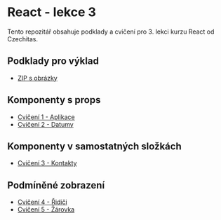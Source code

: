 # React - lekce 3

Tento repozitář obsahuje podklady a cvičení pro 3. lekci kurzu React od Czechitas.

## Podklady pro výklad

- [ZIP s obrázky]()

## Komponenty s props

- [Cvičení 1 - Aplikace](./cviceni-01/README.md)
- [Cvičení 2 - Datumy](./cviceni-02/README.md)

## Komponenty v samostatných složkách

- [Cvičení 3 - Kontakty](./cviceni-03/README.md)

## Podmíněné zobrazení

- [Cvičení 4 - Řidiči](./cviceni-04/README.md)
- [Cvičení 5 - Žárovka](./cviceni-05/README.md)

